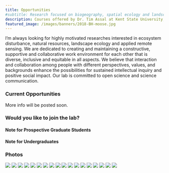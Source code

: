 ```yaml
---
title: Opportunities
#subtitle: Research focused on biogeography, spatial ecology and landscape change at Kent State University
description: Courses offered by Dr. Tim Assal at Kent State University; R, Environmental Data Analysis, Remote Sensing, Natural Disasters and Society
featured_image: /images/banners/2018-BH-moose.jpg
---
```


I’m always looking for highly motivated researches interested in ecosystem disturbance, natural resources, landscape ecology and applied remote sensing. We are dedicated to creating and maintaining a constructive, supportive and collaborative work environment for each other that is diverse, inclusive and equitable in all aspects. We believe that interaction and collaboration among people with different perspectives, values, and backgrounds enhance the possibilities for sustained intellectual inquiry and positive social impact. Our lab is committed to open science and science communication.

### Current Opportunities

More info will be posted soon. 

### Would you like to join the lab?

#### Note for Prospective Graduate Students 

#### Note for Undergraduates 

### Photos
<div class="gallery" data-columns="3">
    <img src="/images/gallery/lab-sign.jpg">
    <img src="/images/gallery/classOf2020.jpg">
    <img src="/images/gallery/2012-LM-1.jpg">
    <img src="/images/gallery/tnp20.jpg">
    <img src="/images/gallery/2014-LM-070.jpg">
    <img src="/images/gallery/tnp1.jpg">
    <img src="/images/gallery/2014-LM-037.jpg">
    <img src="/images/gallery/2011-SM-1.jpg">
    <img src="/images/gallery/2013-PM-1.jpg">
    <img src="/images/gallery/2012-LM-2.jpg">
    <img src="/images/gallery/2013-CSM-1.jpg">
    <img src="/images/gallery/LM_4b.jpg">
    <img src="/images/gallery/2013-DP-1.jpg">
    <img src="/images/gallery/tnp39.jpg">
    <img src="/images/gallery/2013-LM-1.jpg">
    <img src="/images/gallery/2013-PM-2.jpg">
    <img src="/images/gallery/tnp6.jpg">
    <img src="/images/gallery/2014-LM-069.jpg">
</div>
 
